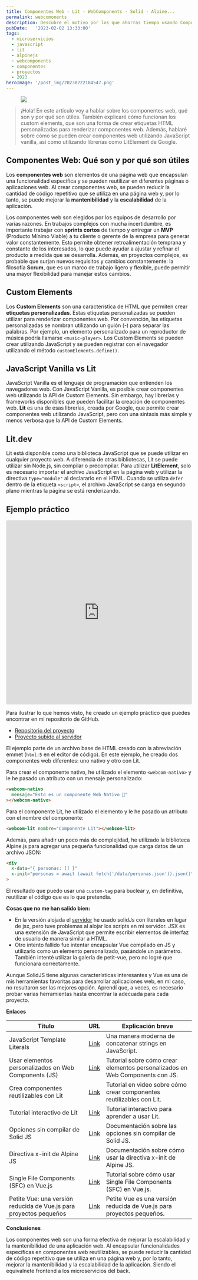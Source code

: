 ```yaml
---
title: Componentes Web - Lit - WebComponents - Solid - Alpine...
permalink: webcomonents
description: Descubre el motivo por los que ahorras tiempo usando Componentes Web incluso si no usas compiladores. 
pubDate:   '2023-02-02 13:33:00'
tags: 
  - microservicios
  - javascript
  - lit
  - alpinejs
  - webcomponents
  - componentes
  - proyectos
  - 2023
heroImage: '/post_img/20230222184547.png'
---
```


<figure>
<img src="/post_img/20230222204632.png">
</figure>

>¡Hola! En este artículo voy a hablar sobre los componentes web, qué son y por qué son útiles. También explicaré cómo funcionan los custom elements, que son una forma de crear etiquetas HTML personalizadas para renderizar componentes web. Además, hablaré sobre cómo se pueden crear componentes web utilizando JavaScript vanilla, así como utilizando librerías como LitElement de Google.

## Componentes Web: Qué son y por qué son útiles

Los **componentes web** son elementos de una página web que encapsulan una funcionalidad específica y se pueden reutilizar en diferentes páginas o aplicaciones web. Al crear componentes web, se pueden reducir la cantidad de código repetitivo que se utiliza en una página web y, por lo tanto, se puede mejorar la **mantenibilidad** y la **escalabilidad** de la aplicación.

Los componentes web son elegidos por los equipos de desarrollo por varias razones. En trabajos complejos con mucha incertidumbre, es importante trabajar con **sprints cortos** de tiempo y entregar un **MVP** (Producto Mínimo Viable) a tu cliente o gerente de la empresa para generar valor constantemente. Esto permite obtener retroalimentación temprana y constante de los interesados, lo que puede ayudar a ajustar y refinar el producto a medida que se desarrolla. Además, en proyectos complejos, es probable que surjan nuevos requisitos y cambios constantemente: la filosofía **Scrum**, que es un marco de trabajo ligero y flexible, puede permitir una mayor flexibilidad para manejar estos cambios.

## Custom Elements

Los **Custom Elements** son una característica de HTML que permiten crear **etiquetas personalizadas**. Estas etiquetas personalizadas se pueden utilizar para renderizar componentes web. Por convención, las etiquetas personalizadas se nombran utilizando un guión (-) para separar las palabras. Por ejemplo, un elemento personalizado para un reproductor de música podría llamarse `<music-player>`. Los Custom Elements se pueden crear utilizando JavaScript y se pueden registrar con el navegador utilizando el método `customElements.define()`.

## JavaScript Vanilla vs Lit

JavaScript Vanilla es el lenguaje de programación que entienden los navegadores web. Con JavaScript Vanilla, es posible crear componentes web utilizando la API de Custom Elements. Sin embargo, hay librerías y frameworks disponibles que pueden facilitar la creación de componentes web. **Lit** es una de esas librerías, creada por Google, que permite crear componentes web utilizando JavaScript, pero con una sintaxis más simple y menos verbosa que la API de Custom Elements.

## Lit.dev

Lit está disponible como una biblioteca JavaScript que se puede utilizar en cualquier proyecto web. A diferencia de otras bibliotecas, Lit se puede utilizar sin Node.js, sin compilar o precompilar. Para utilizar **LitElement**, solo es necesario importar el archivo JavaScript en la página web y utilizar la directiva `type="module"` al declararlo en el HTML. Cuando se utiliza `defer` dentro de la etiqueta `<script>`, el archivo JavaScript se carga en segundo plano mientras la página se está renderizando.

## Ejemplo práctico

<iframe src="https://codesandbox.io/embed/componentes-web-forked-b16e4v?fontsize=14&hidenavigation=1&theme=dark"
     style="width:100%; height:500px; border:0; border-radius: 4px; overflow:hidden;"
     title="Componentes Web (forked)"
     allow="accelerometer; ambient-light-sensor; camera; encrypted-media; geolocation; gyroscope; hid; microphone; midi; payment; usb; vr; xr-spatial-tracking"
     sandbox="allow-forms allow-modals allow-popups allow-presentation allow-same-origin allow-scripts"
   ></iframe>

Para ilustrar lo que hemos visto, he creado un ejemplo práctico que puedes encontrar en mi repositorio de GitHub.

* [Repositorio del proyecto](https://github.com/sergiocomovas/2023-02-componentes-web)
* [Proyecto subido al servidor](https://palmabot.comovas.es/webcomp/)

El ejemplo parte de un archivo base de HTML creado con la abreviación emmet (`html:5` en el editor de código). En este ejemplo, he creado dos componentes web diferentes: uno nativo y otro con Lit.

Para crear el componente nativo, he utilizado el elemento `<webcom-nativo>` y le he pasado un atributo con un mensaje personalizado:

```html
<webcom-nativo
  mensaje="Esto es un componente Web Nativo 🧡"
></webcom-nativo>
```

Para el componente Lit, he utilizado el elemento <webcom-lit> y le he pasado un atributo con el nombre del componente:

```html
<webcom-lit nombre="Componente Lit"></webcom-lit>
```

Además, para añadir un poco más de complejidad, he utilizado la biblioteca Alpine.js para agregar una pequeña funcionalidad que carga datos de un archivo JSON:

```html
<div
  x-data="{ personas: [] }"
  x-init="personas = await (await fetch('/data/personas.json')).json()"
>
```

El resultado que puedo usar una `custom-tag` para buclear y, en definitiva, reutilizar el código que es lo que pretendía.

**Cosas que no me han salido bien:**

* En la versión alojada el [servidor](https://palmabot.comovas.es/webcomp/) he usado solidJs con literales en lugar de jsx, pero tuve problemas al alojar los scripts en mi servidor.  JSX es una extensión de JavaScript que permite escribir elementos de interfaz de usuario de manera similar a HTML.
* Otro intento fallido fue intentar encapsular Vue compilado en JS y utilizarlo como un elemento personalizado, pasándole un parámetro. También intenté utilizar la galería de petit-vue, pero no logré que funcionara correctamente.

Aunque SolidJS tiene algunas características interesantes y Vue es una de mis herramientas favoritas para desarrollar aplicaciones web, en mi caso, no resultaron ser las mejores opción. Aprendí que, a veces, es necesario probar varias herramientas hasta encontrar la adecuada para cada proyecto.

**Enlaces**

| Título                                                  | URL                                                            | Explicación breve                                                             |
| ------------------------------------------------------- | -------------------------------------------------------------- | ------------------------------------------------------------------------------ |
| JavaScript Template Literals                            | [Link](https://www.w3schools.com/JS//js_string_templates.asp)         | Una manera moderna de concatenar strings en JavaScript.                       |
| Usar elementos personalizados en Web Components (JS)     | [Link](https://developer.mozilla.org/es/docs/Web/Web_Components/Using_custom_elements) | Tutorial sobre cómo crear elementos personalizados en Web Components con JS. |
| Crea componentes reutilizables con Lit                   | [Link](https://www.youtube.com/watch?v=MUtSrXUh6T8)                  | Tutorial en video sobre cómo crear componentes reutilizables con Lit.         |
| Tutorial interactivo de Lit                             | [Link](https://lit.dev/tutorials/intro-to-lit/)                      | Tutorial interactivo para aprender a usar Lit.                                |
| Opciones sin compilar de Solid JS                        | [Link](https://www.solidjs.com/guides/getting-started#opciones-sin-compilar) | Documentación sobre las opciones sin compilar de Solid JS.                  |
| Directiva x-init de Alpine JS                            | [Link](https://alpinejs.dev/directives/init)                         | Documentación sobre cómo usar la directiva x-init de Alpine JS.               |
| Single File Components (SFC) en Vue.js                   | [Link](https://vuejs.org/guide/scaling-up/sfc.html)                  | Tutorial sobre cómo usar Single File Components (SFC) en Vue.js.              |
| Petite Vue: una versión reducida de Vue.js para proyectos pequeños | [Link](https://github.com/vuejs/petite-vue)                     | Petite Vue es una versión reducida de Vue.js para proyectos pequeños.         |

**Conclusiones**

Los componentes web son una forma efectiva de mejorar la escalabilidad y la mantenibilidad de una aplicación web. Al encapsular funcionalidades específicas en componentes web reutilizables, se puede reducir la cantidad de código repetitivo que se utiliza en una página web y, por lo tanto, mejorar la mantenibilidad y la escalabilidad de la aplicación. Siendo el equivalnete frontend a los microservicios del back.
